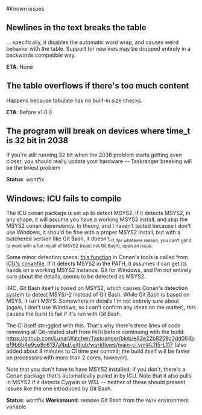 #Known issues

## Newlines in the text breaks the table

... specifically, it disables the automatic word wrap, and causes weird behavior with the table. Support for newlines may be dropped entirely in a backwards compatible way.

**ETA**: None

## The table overflows if there's too much content

Happens because tabulate has no built-in size checks.

**ETA**: Before v1.0.0

## The program will break on devices where time_t is 32 bit in 2038
If you're still running 32 bit when the 2038 problem starts getting even closer, you should really update your hardware -- Taskranger breaking will be the tiniest problem

**Status**: wontfix

## Windows: ICU fails to compile

The ICU conan package is set up to detect MSYS2. If it detects MSYS2, in any shape, it will assume you have a working MSYS2 install, and skip the MSYS2 conan dependency. In theory, and I haven't tested because I don't use Windows, it should be fine with a proper MSYS2 install, but with a butchered version like Git Bash, it doesn't.<sub>If, for whatever reason, you can't get it to work with a full install of MSYS2 (read: not Git Bash), open an issue.</sub>

Some minor detection specs: [this function](https://github.com/conan-io/conan/blob/d40f2a9f644c390bfaf202a573d7fb999a30949f/conans/client/tools/oss.py#L390-L419) in Conan's tools is called from [ICU's conanfile](https://github.com/conan-io/conan-center-index/blob/master/recipes/icu/all/conanfile.py#L43-L46). If it detects MSYS2 in the PATH, it assumes it can get its hands on a working MSYS2 instance. Git for Windows, and I'm not entirely sure about the details, seems to be detected as MSYS2.

IIRC, Git Bash itself is based on MSYS2, which causes Conan's detection system to detect MSYS/-2 instead of Git Bash. While Git Bash is based on MSYS, it isn't MSYS. Somewhere in details I'm not entirely sure about (again, I don't use Windows, so I can't confirm any ideas on the matter), this causes the build to fail if it's run with Git Bash.

The CI itself struggled with this. That's why there's three lines of code removing all Git-related stuff from `PATH` before continuing with the build: https://github.com/LunarWatcher/Taskranger/blob/e82e22b8259c3dd064bef9b6b4e9ce9c6137a1bd/.github/workflows/main-ci.yml#L115-L117 (also added about 8 minutes to CI time per commit; the build itself will be faster on processors with more than 2 cores, however).

Note that you don't have to have MSYS2 installed; if you don't, there's a Conan package that's automatically pulled in by ICU. Note that it also pulls in MSYS2 if it detects Cygwin or WSL -- neither of these should present issues like the one introduced by Git Bash.

**Status**: wontfix
**Workaround**: remove Git Bash from the `PATH` environment variable
